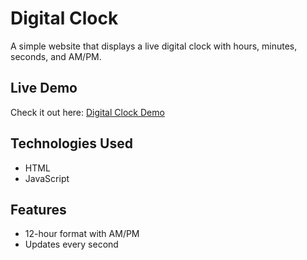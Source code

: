 # Digital Clock
A simple website that displays a live digital clock with hours, minutes, seconds, and AM/PM.

## Live Demo
Check it out here: [Digital Clock Demo](https://mohanreddy369.github.io/Digital-clock/)

## Technologies Used
- HTML
- JavaScript

## Features
- 12-hour format with AM/PM
- Updates every second
